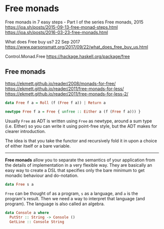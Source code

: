 # Free monads

Free monads in 7 easy steps - Part I of the series Free monads, 2015
https://joa.sh/posts/2015-09-13-free-monad-steps.html
https://joa.sh/posts/2016-03-23-free-monads.html

What does Free buy us? 22 Sep 2017
https://www.parsonsmatt.org/2017/09/22/what_does_free_buy_us.html

Control.Monad.Free
https://hackage.haskell.org/package/free


## Free monads

https://ekmett.github.io/reader/2008/monads-for-free/
https://ekmett.github.io/reader/2011/free-monads-for-less/
https://ekmett.github.io/reader/2011/free-monads-for-less-2/

```hs
data Free f a = Roll (f (Free f a)) | Return a

newtype Free f a = Free { unfree :: Either a (f (Free f a))) }
```

Usually `Free` as ADT is written using `Free` as newtype, around a sum type (i.e. Either) so you can write it using point-free style, but the ADT makes for clearer introduction.

The idea is that you take the functor and recursively fold it in upon a choice of either itself or a bare variable.


---

**Free monads** allow you to separate the semantics of your application from the details of implementation in a very flexible way. They are basically an easy way to create a DSL that specifies only the bare minimum to get monadic behaviour and do-notation.


```hs
data Free s a
```

`Free` can be thought of as a program, `s` as a language, and `a` is the program's result. Then we need a way to interpret that language (and program). The language is also called an algebra.

```hs
data Console a where
  PutStr :: String -> Console ()
  GetLine :: Console String
```

